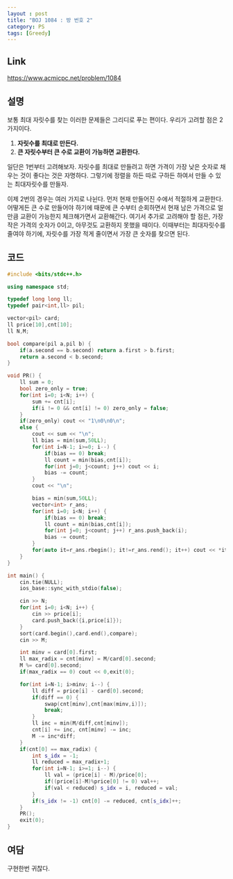 ```yaml
---
layout : post
title: "BOJ 1084 : 방 번호 2"
category: PS
tags: [Greedy]
---
```


## Link

<https://www.acmicpc.net/problem/1084>

## 설명

보통 최대 자릿수를 찾는 이러한 문제들은 그리디로 푸는 편이다. 우리가 고려할 점은 2가지이다.

1. **자릿수를 최대로 만든다.**
2. **큰 자릿수부터 큰 수로 교환이 가능하면 교환한다.**

일단은 1번부터 고려해보자. 자릿수를 최대로 만들려고 하면 가격이 가장 낮은 숫자로 채우는 것이 좋다는 것은 자명하다. 그렇기에 정렬을 하든 따로 구하든 하여서 만들 수 있는 최대자릿수를 만들자.

이제 2번의 경우는 여러 가지로 나뉜다. 먼저 현재 만들어진 수에서 적절하게 교환한다. 어떻게든 큰 수로 만들어야 하기에 때문에 큰 수부터 순회하면서 현재 남은 가격으로 얼만큼 교환이 가능한지 체크해가면서 교환해간다. 여기서 추가로 고려해야 할 점은, 가장 작은 가격의 숫자가 0이고, 아무것도 교환하지 못했을 때이다. 이때부터는 최대자릿수를 줄여야 하기에, 자릿수를 가장 적게 줄이면서 가장 큰 숫자를 찾으면 된다. 

## 코드

```cpp
#include <bits/stdc++.h>

using namespace std;

typedef long long ll;
typedef pair<int,ll> pil;

vector<pil> card;
ll price[10],cnt[10];
ll N,M;

bool compare(pil a,pil b) {
    if(a.second == b.second) return a.first > b.first;
    return a.second < b.second;
}

void PR() {
    ll sum = 0;
    bool zero_only = true;
    for(int i=0; i<N; i++) {
        sum += cnt[i];
        if(i != 0 && cnt[i] != 0) zero_only = false;
    }
    if(zero_only) cout << "1\n0\n0\n";
    else {
        cout << sum << "\n";
        ll bias = min(sum,50LL);
        for(int i=N-1; i>=0; i--) {
            if(bias == 0) break;
            ll count = min(bias,cnt[i]);
            for(int j=0; j<count; j++) cout << i;
            bias -= count;
        }
        cout << "\n";

        bias = min(sum,50LL);
        vector<int> r_ans;
        for(int i=0; i<N; i++) {
            if(bias == 0) break;
            ll count = min(bias,cnt[i]);
            for(int j=0; j<count; j++) r_ans.push_back(i);
            bias -= count;
        }
        for(auto it=r_ans.rbegin(); it!=r_ans.rend(); it++) cout << *it;
    }
}

int main() {
    cin.tie(NULL);
    ios_base::sync_with_stdio(false);

    cin >> N;
    for(int i=0; i<N; i++) {
        cin >> price[i];
        card.push_back({i,price[i]});
    }
    sort(card.begin(),card.end(),compare);
    cin >> M;

    int minv = card[0].first;
    ll max_radix = cnt[minv] = M/card[0].second;
    M %= card[0].second;
    if(max_radix == 0) cout << 0,exit(0);

    for(int i=N-1; i>minv; i--) {
        ll diff = price[i] - card[0].second;
        if(diff == 0) {
            swap(cnt[minv],cnt[max(minv,i)]);
            break;
        }
        ll inc = min(M/diff,cnt[minv]);
        cnt[i] += inc, cnt[minv] -= inc;
        M -= inc*diff;
    }
    if(cnt[0] == max_radix) {
        int s_idx = -1;
        ll reduced = max_radix+1;
        for(int i=N-1; i>=1; i--) {
            ll val = (price[i] - M)/price[0];
            if((price[i]-M)%price[0] != 0) val++;
            if(val < reduced) s_idx = i, reduced = val;
        }
        if(s_idx != -1) cnt[0] -= reduced, cnt[s_idx]++;
    }
    PR();
    exit(0);
}
```

## 여담

구현한번 귀찮다.